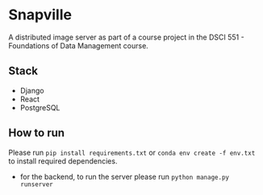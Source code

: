 # Snapville

A distributed image server as part of a course project in the DSCI 551 - Foundations of Data Management course.

## Stack

- Django
- React
- PostgreSQL

## How to run

Please run `pip install requirements.txt` or `conda env create -f env.txt` to install required dependencies.

- for the backend, to run the server please run `python manage.py runserver`



